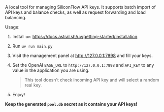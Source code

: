 A local tool for managing SiliconFlow API keys. It supports batch import of API keys and balance checks, as well as request forwarding and load balancing.

Usage:

1. Install `uv`: https://docs.astral.sh/uv/getting-started/installation
2. Run `uv run main.py`
3. Visit the management panel at http://127.0.0.1:7898 and fill your keys.
4. Set the OpenAI `BASE_URL` to `http://127.0.0.1:7898` and `API_KEY` to any value in the application you are using.

    > This tool doesn't check incoming API key and will select a random real key.
5. Enjoy!

**Keep the generated `pool.db` secret as it contains your API keys!**

